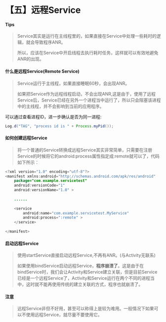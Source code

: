 # 【五】远程Service

#### Tips

> Service其实是运行在主线程里的，如果直接在Service中处理一些耗时的逻辑，就会导致程序ANR。 
>
>  所以，应该在Service中开启线程去执行耗时任务，这样就可以有效地避免ANR的出现。 

#### 什么是远程Service(Remote Service)

> Service运行于主线程，如果直接睡眠60秒，会出现ANR。
>
> 如果把Service作为远程线程启动，不会出现ANR,这是由于，使用了远程Service后，Service已经在另外一个进程当中运行了，所以只会阻塞该进程中的主线程，并不会影响到当前的应用程序。

可以通过查看进程ID，进一步确认是否为同一进程:

```java
Log.d("TAG", "process id is " + Process.myPid());
```

#### 如何创建远程Service

> 将一个普通的Service转换成远程Service其实非常简单，只需要在注册Service的时候将它的android:process属性指定成:remote就可以了，代码如下所示：

```java
<?xml version="1.0" encoding="utf-8"?>
<manifest xmlns:android="http://schemas.android.com/apk/res/android"
    package="com.example.servicetest"
    android:versionCode="1"
    android:versionName="1.0" >
 
    ......
    
	<service
	    android:name="com.example.servicetest.MyService"
	    android:process=":remote" >
	</service>
 
</manifest>
```

#### 启动远程Service

> 使用startService直接启动远程Service,不再有ANR。(与Activity无联系)
>
> 如果使用bindService启动远程Service，**程序崩溃了**。这是由于在bindService时，我们会让Activity和Service建立关联，但是目前Service已经是一个远程Service了，Activity和Service运行在两个不同的进程当中，这时就不能再使用传统的建立关联的方式，程序也就崩溃了。

#### 注意

> 远程Service非但不好用，甚至可以称得上是较为难用。一般情况下如果可以不使用远程Service，就尽量不要使用它。